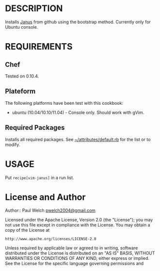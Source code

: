 # DESCRIPTION

Installs [Janus](https://github.com/carlhuda/janus) from github using the bootstrap method. Currently only for Ubuntu console.

# REQUIREMENTS

## Chef

Tested on 0.10.4.

## Plateform

The following platforms have been test with this cookbook:

* ubuntu (10.04/10.10/11.04) - Console only. Should work with gVim. 

## Required Packages 

Installs all required packages. See [~/attributes/default.rb](/vim-janus/attributes/default.rb) for the list or to modify.

# USAGE

Put `recipe[vim-janus]` in a run list.

# License and Author

Author:: Paul Welch <pwelch2004@gmail.com>

Licensed under the Apache License, Version 2.0 (the "License");
you may not use this file except in compliance with the License.
You may obtain a copy of the License at

    http://www.apache.org/licenses/LICENSE-2.0

Unless required by applicable law or agreed to in writing, software
distributed under the License is distributed on an "AS IS" BASIS,
WITHOUT WARRANTIES OR CONDITIONS OF ANY KIND, either express or implied.
See the License for the specific language governing permissions and
